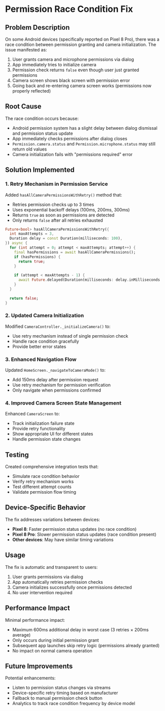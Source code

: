 # Permission Race Condition Fix

## Problem Description

On some Android devices (specifically reported on Pixel 8 Pro), there was a race condition between permission granting and camera initialization. The issue manifested as:

1. User grants camera and microphone permissions via dialog
2. App immediately tries to initialize camera
3. Permission check returns `false` even though user just granted permissions
4. Camera screen shows black screen with permission error
5. Going back and re-entering camera screen works (permissions now properly reflected)

## Root Cause

The race condition occurs because:
- Android permission system has a slight delay between dialog dismissal and permission status update
- App immediately checks permissions after dialog closes
- `Permission.camera.status` and `Permission.microphone.status` may still return old values
- Camera initialization fails with "permissions required" error

## Solution Implemented

### 1. Retry Mechanism in Permission Service

Added `hasAllCameraPermissionsWithRetry()` method that:
- Retries permission checks up to 3 times
- Uses exponential backoff delays (100ms, 200ms, 300ms)
- Returns `true` as soon as permissions are detected
- Only returns `false` after all retries exhausted

```dart
Future<bool> hasAllCameraPermissionsWithRetry({
  int maxAttempts = 3,
  Duration delay = const Duration(milliseconds: 100),
}) async {
  for (int attempt = 0; attempt < maxAttempts; attempt++) {
    final hasPermissions = await hasAllCameraPermissions();
    if (hasPermissions) {
      return true;
    }
    
    if (attempt < maxAttempts - 1) {
      await Future.delayed(Duration(milliseconds: delay.inMilliseconds * (attempt + 1)));
    }
  }
  
  return false;
}
```

### 2. Updated Camera Initialization

Modified `CameraController._initializeCamera()` to:
- Use retry mechanism instead of single permission check
- Handle race condition gracefully
- Provide better error states

### 3. Enhanced Navigation Flow

Updated `HomeScreen._navigateToCameraMode()` to:
- Add 150ms delay after permission request
- Use retry mechanism for permission verification
- Only navigate when permissions confirmed

### 4. Improved Camera Screen State Management

Enhanced `CameraScreen` to:
- Track initialization failure state
- Provide retry functionality
- Show appropriate UI for different states
- Handle permission state changes

## Testing

Created comprehensive integration tests that:
- Simulate race condition behavior
- Verify retry mechanism works
- Test different attempt counts
- Validate permission flow timing

## Device-Specific Behavior

The fix addresses variations between devices:
- **Pixel 8**: Faster permission status updates (no race condition)
- **Pixel 8 Pro**: Slower permission status updates (race condition present)
- **Other devices**: May have similar timing variations

## Usage

The fix is automatic and transparent to users:
1. User grants permissions via dialog
2. App automatically retries permission checks
3. Camera initializes successfully once permissions detected
4. No user intervention required

## Performance Impact

Minimal performance impact:
- Maximum 600ms additional delay in worst case (3 retries × 200ms average)
- Only occurs during initial permission grant
- Subsequent app launches skip retry logic (permissions already granted)
- No impact on normal camera operation

## Future Improvements

Potential enhancements:
- Listen to permission status changes via streams
- Device-specific retry timing based on manufacturer
- Fallback to manual permission check button
- Analytics to track race condition frequency by device model 
